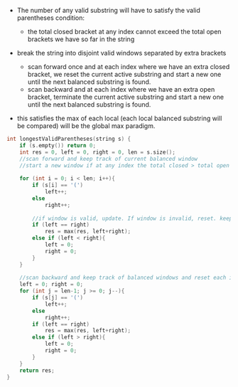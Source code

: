 - The number of any valid substring will have to satisfy the valid parentheses condition:
    - the total closed bracket at any index cannot exceed the total open brackets we have so far in the string
    
- break the string into disjoint valid windows separated by extra brackets
    - scan forward once and at each index where we have an extra closed bracket, we reset the current active substring and start a new one until the next balanced substring is found.
    - scan backward and at each index where we have an extra open bracket, terminate the current active substring and start a new one until the next balanced substring is found.

- this satisfies the max of each local (each local balanced substring will be compared) will be the global max paradigm.

```cpp
int longestValidParentheses(string s) {
    if (s.empty()) return 0;
    int res = 0, left = 0, right = 0, len = s.size();
    //scan forward and keep track of current balanced window
    //start a new window if at any index the total closed > total open because no substring from start containing this curr closed can be a balanced string
    
    for (int i = 0; i < len; i++){
        if (s[i] == '(')
            left++;
        else
            right++;
        
        //if window is valid, update. If window is invalid, reset. keep going if the window can be potentially balanced.
        if (left == right)
            res = max(res, left+right);
        else if (left < right){ 
            left = 0; 
            right = 0;
        }
    }
    
    //scan backward and keep track of balanced windows and reset each index where the total open > total closed.
    left = 0; right = 0;
    for (int j = len-1; j >= 0; j--){
        if (s[j] == '(')
            left++;
        else
            right++;
        if (left == right)
            res = max(res, left+right);
        else if (left > right){
            left = 0; 
            right = 0;
        }    
    }
    return res;
}
```
